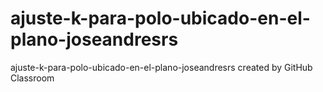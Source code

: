# ajuste-k-para-polo-ubicado-en-el-plano-joseandresrs
ajuste-k-para-polo-ubicado-en-el-plano-joseandresrs created by GitHub Classroom
